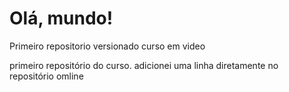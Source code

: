 # Olá, mundo!
 Primeiro repositorio versionado curso em video

primeiro repositório do curso.
adicionei uma linha diretamente no repositório omline 
